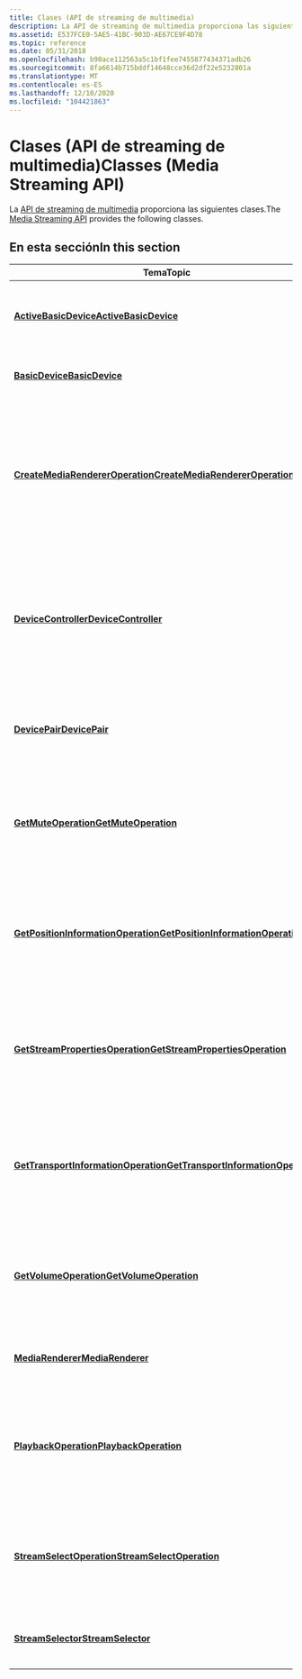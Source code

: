 ```yaml
---
title: Clases (API de streaming de multimedia)
description: La API de streaming de multimedia proporciona las siguientes clases.
ms.assetid: E537FCE0-5AE5-41BC-903D-AE67CE9F4D78
ms.topic: reference
ms.date: 05/31/2018
ms.openlocfilehash: b90ace112563a5c1bf1fee7455877434371adb26
ms.sourcegitcommit: 8fa6614b715bddf14648cce36d2df22e5232801a
ms.translationtype: MT
ms.contentlocale: es-ES
ms.lasthandoff: 12/10/2020
ms.locfileid: "104421863"
---
```

# <a name="classes-media-streaming-api"></a><span data-ttu-id="40e6c-103">Clases (API de streaming de multimedia)</span><span class="sxs-lookup"><span data-stu-id="40e6c-103">Classes (Media Streaming API)</span></span>

<span data-ttu-id="40e6c-104">La [API de streaming de multimedia](media-streaming-api-portal.md) proporciona las siguientes clases.</span><span class="sxs-lookup"><span data-stu-id="40e6c-104">The [Media Streaming API](media-streaming-api-portal.md) provides the following classes.</span></span>

## <a name="in-this-section"></a><span data-ttu-id="40e6c-105">En esta sección</span><span class="sxs-lookup"><span data-stu-id="40e6c-105">In this section</span></span>



| <span data-ttu-id="40e6c-106">Tema</span><span class="sxs-lookup"><span data-stu-id="40e6c-106">Topic</span></span>                                                                                   | <span data-ttu-id="40e6c-107">Descripción</span><span class="sxs-lookup"><span data-stu-id="40e6c-107">Description</span></span>                                                                                                                                                                                                                                                                                                                                                                         |
|-----------------------------------------------------------------------------------------|-------------------------------------------------------------------------------------------------------------------------------------------------------------------------------------------------------------------------------------------------------------------------------------------------------------------------------------------------------------------------------------|
| <span data-ttu-id="40e6c-108">[**ActiveBasicDevice**](/previous-versions/windows/desktop/legacy/dn385755(v=vs.85))</span><span class="sxs-lookup"><span data-stu-id="40e6c-108">[**ActiveBasicDevice**](/previous-versions/windows/desktop/legacy/dn385755(v=vs.85))</span></span><br/>                               | <span data-ttu-id="40e6c-109">Implementa la interfaz [**IActiveBasicDevice**](/previous-versions/windows/desktop/api/windows.media.streaming/nn-windows-media-streaming-iactivebasicdevice) que representa un dispositivo activo de Alianza de redes digitales (DLNA).</span><span class="sxs-lookup"><span data-stu-id="40e6c-109">Implements the [**IActiveBasicDevice**](/previous-versions/windows/desktop/api/windows.media.streaming/nn-windows-media-streaming-iactivebasicdevice) interface that represents an active Digital Living Network Alliance (DLNA) device.</span></span><br/>                                                                                                                                                                                                                       |
| <span data-ttu-id="40e6c-110">[**BasicDevice**](/previous-versions/windows/desktop/legacy/hh828813(v=vs.85))</span><span class="sxs-lookup"><span data-stu-id="40e6c-110">[**BasicDevice**](/previous-versions/windows/desktop/legacy/hh828813(v=vs.85))</span></span><br/>                                           | <span data-ttu-id="40e6c-111">Implementa la interfaz [**IBasicDevice**](ibasicdevice.md) que representa un dispositivo DLNA.</span><span class="sxs-lookup"><span data-stu-id="40e6c-111">Implements the [**IBasicDevice**](ibasicdevice.md) interface that represents a DLNA device.</span></span><br/>                                                                                                                                                                                                                                                                             |
| [<span data-ttu-id="40e6c-112">**CreateMediaRendererOperation**</span><span class="sxs-lookup"><span data-stu-id="40e6c-112">**CreateMediaRendererOperation**</span></span>](createmediarendereroperation.md)<br/>         | <span data-ttu-id="40e6c-113">Registra un controlador de eventos que se invoca cuando se completa la operación asincrónica iniciada por [**CreateMediaRendererAsync**](imediarendererfactory-createmediarendererasync.md) o [**CreateMediaRendererFromBasicDeviceAsync**](imediarendererfactory-createmediarendererfrombasicdeviceasync.md) , y proporciona un método que devuelve los resultados de la operación.</span><span class="sxs-lookup"><span data-stu-id="40e6c-113">Registers an event handler that is invoked when the asynchronous operation started by [**CreateMediaRendererAsync**](imediarendererfactory-createmediarendererasync.md) or [**CreateMediaRendererFromBasicDeviceAsync**](imediarendererfactory-createmediarendererfrombasicdeviceasync.md) completes, and provides a method that returns the results of the operation.</span></span><br/> |
| <span data-ttu-id="40e6c-114">[**DeviceController**](/previous-versions/windows/desktop/legacy/hh828842(v=vs.85))</span><span class="sxs-lookup"><span data-stu-id="40e6c-114">[**DeviceController**](/previous-versions/windows/desktop/legacy/hh828842(v=vs.85))</span></span><br/>                                 | <span data-ttu-id="40e6c-115">Implementa la interfaz [**IDeviceController**](/previous-versions/windows/desktop/api/windows.media.streaming/nn-windows-media-streaming-idevicecontroller) que recupera una lista de representadores de medios digitales (DMRs) y/o servidores multimedia digitales (DMSs) almacenados en memoria caché, o bien para buscar de forma asincrónica el DMRs o DMSs que se encuentran actualmente en la red.</span><span class="sxs-lookup"><span data-stu-id="40e6c-115">Implements the [**IDeviceController**](/previous-versions/windows/desktop/api/windows.media.streaming/nn-windows-media-streaming-idevicecontroller) interface that retrieves a list of cached Digital Media Renderers (DMRs) and/or Digital Media Servers (DMSs), or to asynchronously find the DMRs and/or DMSs that are currently on the network.</span></span><br/>                                                                                                            |
| <span data-ttu-id="40e6c-116">[**DevicePair**](/previous-versions/windows/desktop/legacy/dn385771(v=vs.85))</span><span class="sxs-lookup"><span data-stu-id="40e6c-116">[**DevicePair**](/previous-versions/windows/desktop/legacy/dn385771(v=vs.85))</span></span><br/>                                             | <span data-ttu-id="40e6c-117">Implementa la interfaz [**IDevicePair**](/previous-versions/windows/desktop/api/windows.media.streaming/nn-windows-media-streaming-idevicepair) que representa un par de objetos [**ActiveBasicDevice**](/previous-versions/windows/desktop/legacy/dn385755(v=vs.85)) que se compone de un representador y un servidor.</span><span class="sxs-lookup"><span data-stu-id="40e6c-117">Implements the [**IDevicePair**](/previous-versions/windows/desktop/api/windows.media.streaming/nn-windows-media-streaming-idevicepair) interface that represents a pair of [**ActiveBasicDevice**](/previous-versions/windows/desktop/legacy/dn385755(v=vs.85)) objects which is comprised of a renderer and a server.</span></span><br/>                                                                                                                                                                              |
| [<span data-ttu-id="40e6c-118">**GetMuteOperation**</span><span class="sxs-lookup"><span data-stu-id="40e6c-118">**GetMuteOperation**</span></span>](getmuteoperation.md)<br/>                                 | <span data-ttu-id="40e6c-119">Registra un controlador de eventos que se invoca cuando se completa la operación asincrónica iniciada por [**GetMuteAsync**](/previous-versions/windows/desktop/api/windows.media.streaming/nf-windows-media-streaming-imediarenderer-getmuteasync) y proporciona un método que devuelve los resultados de la operación.</span><span class="sxs-lookup"><span data-stu-id="40e6c-119">Registers an event handler that is invoked when the asynchronous operation started by [**GetMuteAsync**](/previous-versions/windows/desktop/api/windows.media.streaming/nf-windows-media-streaming-imediarenderer-getmuteasync) completes, and provides a method that returns the results of the operation.</span></span><br/>                                                                                                                                                    |
| [<span data-ttu-id="40e6c-120">**GetPositionInformationOperation**</span><span class="sxs-lookup"><span data-stu-id="40e6c-120">**GetPositionInformationOperation**</span></span>](getpositioninformationoperation.md)<br/>   | <span data-ttu-id="40e6c-121">Registra un controlador de eventos que se invoca cuando se completa la operación asincrónica iniciada por [**GetPositionInformationAsync**](/previous-versions/windows/desktop/api/windows.media.streaming/nf-windows-media-streaming-imediarenderer-getpositioninformationasync) y proporciona un método que devuelve los resultados de la operación.</span><span class="sxs-lookup"><span data-stu-id="40e6c-121">Registers an event handler that is invoked when the asynchronous operation started by [**GetPositionInformationAsync**](/previous-versions/windows/desktop/api/windows.media.streaming/nf-windows-media-streaming-imediarenderer-getpositioninformationasync) completes, and provides a method that returns the results of the operation.</span></span><br/>                                                                                                                      |
| [<span data-ttu-id="40e6c-122">**GetStreamPropertiesOperation**</span><span class="sxs-lookup"><span data-stu-id="40e6c-122">**GetStreamPropertiesOperation**</span></span>](getstreampropertiesoperation.md)<br/>         | <span data-ttu-id="40e6c-123">Registra un controlador de eventos que se invoca cuando se completa la operación asincrónica iniciada por [**GetStreamPropertiesAsync**](/previous-versions/windows/desktop/legacy/hh829001(v=vs.85)) y proporciona un método que devuelve los resultados de la operación.</span><span class="sxs-lookup"><span data-stu-id="40e6c-123">Registers an event handler that is invoked when the asynchronous operation started by [**GetStreamPropertiesAsync**](/previous-versions/windows/desktop/legacy/hh829001(v=vs.85)) completes, and provides a method that returns the results of the operation.</span></span><br/>                                                                                                                            |
| [<span data-ttu-id="40e6c-124">**GetTransportInformationOperation**</span><span class="sxs-lookup"><span data-stu-id="40e6c-124">**GetTransportInformationOperation**</span></span>](gettransportinformationoperation.md)<br/> | <span data-ttu-id="40e6c-125">Registra un controlador de eventos que se invoca cuando se completa la operación asincrónica iniciada por [**GetTransportInformationAsync**](/previous-versions/windows/desktop/api/windows.media.streaming/nf-windows-media-streaming-imediarenderer-gettransportinformationasync) y proporciona un método que devuelve los resultados de la operación.</span><span class="sxs-lookup"><span data-stu-id="40e6c-125">Registers an event handler that is invoked when the asynchronous operation started by [**GetTransportInformationAsync**](/previous-versions/windows/desktop/api/windows.media.streaming/nf-windows-media-streaming-imediarenderer-gettransportinformationasync) completes, and provides a method that returns the results of the operation.</span></span><br/>                                                                                                                    |
| [<span data-ttu-id="40e6c-126">**GetVolumeOperation**</span><span class="sxs-lookup"><span data-stu-id="40e6c-126">**GetVolumeOperation**</span></span>](getvolumeoperation.md)<br/>                             | <span data-ttu-id="40e6c-127">Registra un controlador de eventos que se invoca cuando se completa la operación asincrónica iniciada por [**GetVolumeAsync**](/previous-versions/windows/desktop/api/windows.media.streaming/nf-windows-media-streaming-imediarenderer-getvolumeasync) y proporciona un método que devuelve los resultados de la operación.</span><span class="sxs-lookup"><span data-stu-id="40e6c-127">Registers an event handler that is invoked when the asynchronous operation started by [**GetVolumeAsync**](/previous-versions/windows/desktop/api/windows.media.streaming/nf-windows-media-streaming-imediarenderer-getvolumeasync) completes, and provides a method that returns the results of the operation.</span></span><br/>                                                                                                                                                |
| [<span data-ttu-id="40e6c-128">**MediaRenderer**</span><span class="sxs-lookup"><span data-stu-id="40e6c-128">**MediaRenderer**</span></span>](mediarenderer.md)<br/>                                       | <span data-ttu-id="40e6c-129">Implementa la interfaz [**IMediaRenderer**](imediarenderer.md) que representa un dispositivo de representador de medios digitales DLNA (DMR).</span><span class="sxs-lookup"><span data-stu-id="40e6c-129">Implements the [**IMediaRenderer**](imediarenderer.md) interface that represents a DLNA Digital Media Renderer (DMR) device.</span></span><br/>                                                                                                                                                                                                                                            |
| [<span data-ttu-id="40e6c-130">**PlaybackOperation**</span><span class="sxs-lookup"><span data-stu-id="40e6c-130">**PlaybackOperation**</span></span>](playbackoperation.md)<br/>                               | <span data-ttu-id="40e6c-131">Registra un controlador de eventos que se invoca cuando se completa una operación asincrónica iniciada por uno de los métodos de reproducción [**MediaRenderer**](mediarenderer.md) y proporciona un método que devuelve los resultados de la operación.</span><span class="sxs-lookup"><span data-stu-id="40e6c-131">Registers an event handler that is invoked when an asynchronous operation started by one of the [**MediaRenderer**](mediarenderer.md) playback methods completes, and provides a method that returns the results of the operation.</span></span><br/>                                                                                                                                      |
| [<span data-ttu-id="40e6c-132">**StreamSelectOperation**</span><span class="sxs-lookup"><span data-stu-id="40e6c-132">**StreamSelectOperation**</span></span>](streamselectoperation.md)<br/>                       | <span data-ttu-id="40e6c-133">Registra un controlador de eventos que se invoca cuando se completa la operación asincrónica iniciada por [**GetMuteAsync**](/previous-versions/windows/desktop/api/windows.media.streaming/nf-windows-media-streaming-imediarenderer-getmuteasync) y proporciona un método que devuelve los resultados de la operación.</span><span class="sxs-lookup"><span data-stu-id="40e6c-133">Registers an event handler that is invoked when the asynchronous operation started by [**GetMuteAsync**](/previous-versions/windows/desktop/api/windows.media.streaming/nf-windows-media-streaming-imediarenderer-getmuteasync) completes, and provides a method that returns the results of the operation.</span></span><br/>                                                                                                                                                    |
| [<span data-ttu-id="40e6c-134">**StreamSelector**</span><span class="sxs-lookup"><span data-stu-id="40e6c-134">**StreamSelector**</span></span>](streamselector.md)<br/>                                     | <span data-ttu-id="40e6c-135">Implementa la interfaz [**IStreamSelectorStatics**](/previous-versions/windows/desktop/api/windows.media.streaming/nn-windows-media-streaming-istreamselectorstatics) y habilita la selección de una secuencia.</span><span class="sxs-lookup"><span data-stu-id="40e6c-135">Implements the [**IStreamSelectorStatics**](/previous-versions/windows/desktop/api/windows.media.streaming/nn-windows-media-streaming-istreamselectorstatics) interface and enables selecting a stream.</span></span><br/>                                                                                                                                                                                                                                                        |



 

 

